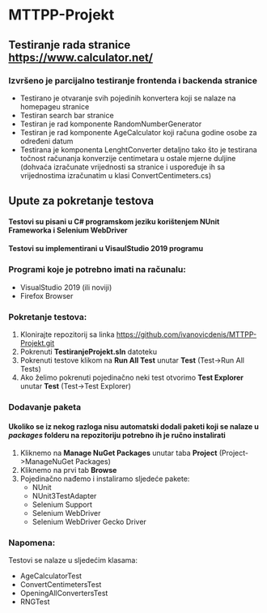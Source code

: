 # MTTPP-Projekt

## Testiranje rada stranice https://www.calculator.net/
### Izvršeno je parcijalno testiranje frontenda i backenda stranice
* Testirano je otvaranje svih pojedinih konvertera koji se nalaze na homepageu stranice
* Testiran search bar stranice
* Testiran je rad komponente RandomNumberGenerator
* Testiran je rad komponente AgeCalculator koji računa godine osobe za određeni datum
* Testirana je komponenta LenghtConverter detaljno tako što je testirana točnost računanja konverzije centimetara u ostale mjerne duljine (dohvaća izračunate vrijednosti sa stranice i uspoređuje ih sa vrijednostima izračunatim u klasi ConvertCentimeters.cs)

## Upute za pokretanje testova

#### Testovi su pisani u C# programskom jeziku korištenjem NUnit Frameworka i Selenium WebDriver
#### Testovi su implementirani u VisaulStudio 2019 programu

### Programi koje je potrebno imati na računalu:
* VisualStudio 2019 (ili noviji)
* Firefox Browser

### Pokretanje testova:
1. Klonirajte repozitorij sa linka https://github.com/ivanovicdenis/MTTPP-Projekt.git
2. Pokrenuti **TestiranjeProjekt.sln** datoteku
3. Pokrenuti testove klikom na **Run All Test** unutar **Test** (Test->Run All Tests)
4. Ako želimo pokrenuti pojedinačno neki test otvorimo **Test Explorer** unutar **Test** (Test->Test Explorer)

### Dodavanje paketa
#### Ukoliko se iz nekog razloga nisu automatski dodali paketi koji se nalaze u *packages* folderu na repozitoriju potrebno ih je ručno instalirati
1. Kliknemo na **Manage NuGet Packages** unutar taba **Project** (Project->ManageNuGet Packages)
2. Kliknemo na prvi tab **Browse**
3. Pojedinačno nađemo i instaliramo sljedeće pakete:
	* NUnit
	* NUnit3TestAdapter
	* Selenium Support
	* Selenium WebDriver
	* Selenium WebDriver Gecko Driver
	
### Napomena:
Testovi se nalaze u sljedećim klasama:
* AgeCalculatorTest
* ConvertCentimetersTest
* OpeningAllConvertersTest
* RNGTest